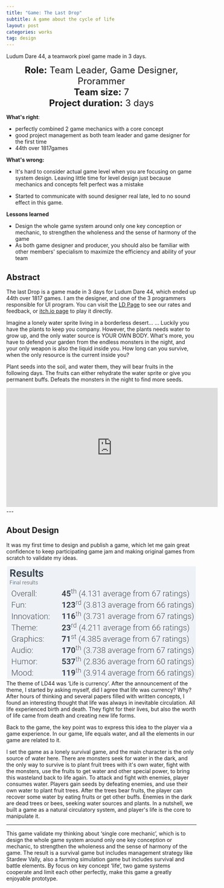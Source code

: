 ```yaml
---
title: "Game: The Last Drop"
subtitle: A game about the cycle of life
layout: post
categories: works
tag: design
---
```


Ludum Dare 44, a teamwork pixel game made in 3 days.

<center style = "font-size:24px">
    <strong>Role:</strong> Team Leader, Game Designer, Prorammer<br>
    <strong>Team size:</strong> 7<br>
    <strong>Project duration:</strong> 3 days<br>
    </center>

**What's right**: 

- perfectly combined 2 game mechanics with a core concept
- good project management as both team leader and game designer for the first time
- 44th over 1817games

**What's wrong:**

- It's hard to consider actual game level when you are focusing on game system design. Leaving little time for level design just because mechanics and concepts felt perfect was a mistake

- Started to communicate with sound designer real late, led to no sound effect in this game.

**Lessons learned**

- Design the whole game system around only one key conception or mechanic, to strengthen the wholeness and the sense of harmony of the game
- As both game designer and producer, you should also be familiar with other members' specialism to maximize the efficiency and ability of your team

## Abstract

The last Drop is a game made in 3 days for Ludum Dare 44, which ended up 44th over 1817 games. I am the designer, and one of the 3 programmers  responsible for UI program. You can visit the <a href="https://ldjam.com/events/ludum-dare/44/the-last-drop" target="_blank">LD Page</a> to see our rates and feedback, or <a href="https://inamika.itch.io/the-last-drop" target="_blank">itch.io page</a> to play it directly. 

<p class="block">Imagine a lonely water sprite living in a borderless desert... ... Luckily you have the plants to keep you company. However, the plants needs water to grow up, and the only water source is YOUR OWN BODY. What's more, you have to defend your garden from the endless monsters in the night, and your only weapon is also the liquid inside you. How long can you survive, when the only resource is the current inside you?<br>

Plant seeds into the soil, and water them, they will bear fruits in the following days. The fruits can either rehydrate the water sprite or give you permanent buffs. Defeats the monsters in the night to find more seeds.</p>

<div style="text-align: center"><iframe width="560" height="315" src="https://www.youtube.com/embed/xaDxPUkcFxU" frameborder="0" allow="accelerometer; autoplay; encrypted-media; gyroscope; picture-in-picture" allowfullscreen></iframe></div>
---

## About Design

It was my first time to design and publish a game, which let me gain great confidence to keep participating game jam and making original games from scratch to validate my ideas.

<div style="text-align: center"><img src="/img/portfolio/droprate.png" width="500" /> </div>
The theme of LD44 was ‘Life is currency’. After the announcement of the theme, I started by asking myself, did I agree that life was currency? Why? After hours of thinking and several papers filled with written concepts, I found an interesting thought that life was always in inevitable circulation. All life experienced birth and death. They fight for their lives, but also the worth of life came from death and creating new life forms. 

Back to the game, the key point was to express this idea to the player via a game experience. In our game, life equals water, and all the elements in our game are related to it. 

I set the game as a lonely survival game, and the main character is the only source of water here. There are monsters seek for water in the dark, and the only way to survive is to plant fruit trees with it's own water, fight with the monsters, use the fruits to get water and other special power,  to bring this wasteland back to life again. To attack and fight with enemies, player consumes water. Players gain seeds by defeating enemies, and use their own water to plant fruit trees. After the trees bear fruits, the player can recover some water by eating fruits or get other buffs. Enemies in the dark are dead trees or bees, seeking water sources and plants. In a nutshell, we built a game as a natural circulatory system, and player's life is the core to manipulate it.

---

This game validate my thinking about ‘single core mechanic’, which is to design the whole game system around only one key conception or mechanic, to strengthen the wholeness and the sense of harmony of the game. The result is a survival game but includes management strategy like Stardew Vally, also a farming simulation game but includes survival and battle elements. By focus on key concept ‘life’, two game systems cooperate and limit each other perfectly, make this game a greatly enjoyable prototype. 


